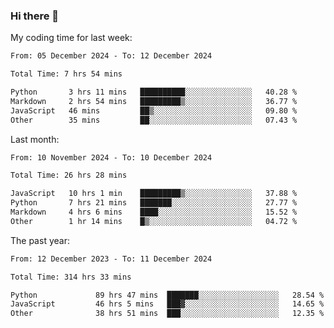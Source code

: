 ### Hi there 👋

My coding time for last week:

<!--START_SECTION:week-->

```txt
From: 05 December 2024 - To: 12 December 2024

Total Time: 7 hrs 54 mins

Python       3 hrs 11 mins   ██████████░░░░░░░░░░░░░░░   40.28 %
Markdown     2 hrs 54 mins   █████████▒░░░░░░░░░░░░░░░   36.77 %
JavaScript   46 mins         ██▒░░░░░░░░░░░░░░░░░░░░░░   09.80 %
Other        35 mins         ██░░░░░░░░░░░░░░░░░░░░░░░   07.43 %
```

<!--END_SECTION:week-->

Last month:

<!--START_SECTION:month-->

```txt
From: 10 November 2024 - To: 10 December 2024

Total Time: 26 hrs 28 mins

JavaScript   10 hrs 1 min    █████████▒░░░░░░░░░░░░░░░   37.88 %
Python       7 hrs 21 mins   ███████░░░░░░░░░░░░░░░░░░   27.77 %
Markdown     4 hrs 6 mins    ████░░░░░░░░░░░░░░░░░░░░░   15.52 %
Other        1 hr 14 mins    █▒░░░░░░░░░░░░░░░░░░░░░░░   04.72 %
```

<!--END_SECTION:month-->

The past year:

<!--START_SECTION:year-->

```txt
From: 12 December 2023 - To: 11 December 2024

Total Time: 314 hrs 33 mins

Python             89 hrs 47 mins  ███████░░░░░░░░░░░░░░░░░░   28.54 %
JavaScript         46 hrs 5 mins   ███▓░░░░░░░░░░░░░░░░░░░░░   14.65 %
Other              38 hrs 51 mins  ███░░░░░░░░░░░░░░░░░░░░░░   12.35 %
```

<!--END_SECTION:year-->

